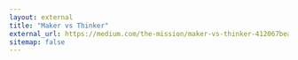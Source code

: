 ```yaml
---
layout: external
title: "Maker vs Thinker"
external_url: https://medium.com/the-mission/maker-vs-thinker-412067bea16
sitemap: false
---
```

